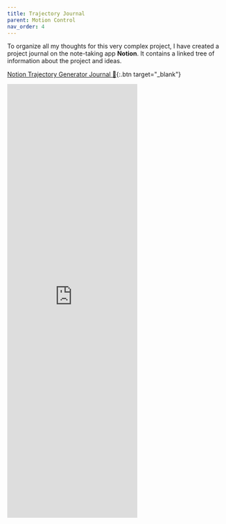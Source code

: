```yaml
---
title: Trajectory Journal
parent: Motion Control
nav_order: 4
---
```


To organize all my thoughts for this very complex project, I have created a
project journal on the note-taking app **Notion**. It contains a linked tree of
information about the project and ideas.

<!-- prettier-ignore-start -->
[Notion Trajectory Generator Journal 🔗](https://7842b-trajectory-generator.website/){:.btn target="_blank"} 

<!-- prettier-ignore-end -->

<div class="h_iframe">
 <iframe src="https://7842b-trajectory-generator.website" title="7842B Trajectory Generator Journal" frameborder="0" height=1000></iframe>
</div>
